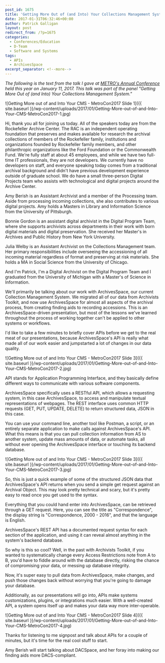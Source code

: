 ```yaml
---
post_id: 1675
title: 'Getting More Out of (and Into) Your Collections Management System: Introduction and APIs'
date: 2017-01-31T06:32:46+00:00
author: Patrick Galligan
layout: post
redirect_from: /?p=1675
categories:
  - Conferences/Education
  - D-Team
  - Software and Systems
tags:
  - APIs
  - ArchivesSpace
excerpt_separator: <!--more-->
---
```

_The following is the text from the talk I gave at [METRO's Annual Conference](http://metro.org/events/794/) held this year on January 11, 2017. This talk was part of the panel "Getting More Out of (and Into) Your Collections Management System."_

<!--more-->

![Getting More out of and Into Your CMS - MetroCon2017 Slide 1]({{ site.baseurl }}/wp-content/uploads/2017/01/Getting-More-out-of-and-Into-Your-CMS-MetroCon2017-1.jpg)

Hi, thank you all for joining us today. All of the speakers today are from the Rockefeller Archive Center. The RAC is an independent operating foundation that preserves and makes available for research the archival collections of members of the Rockefeller family, institutions and organizations founded by Rockefeller family members, and other philanthropic organizations like the Ford Foundation or the Commonwealth Fund. We're fully staff at about 45 employees, and while we have two full-time IT professionals, they are not developers. We currently have no developers on staff, and everyone speaking today comes from a traditional archival background and didn't have previous development experience outside of graduate school. We do have a small three-person Digital Projects team who assists with technological and digital projects around the Archive Center.

Amy Berish is an Assistant Archivist and a member of the Processing team. Aside from processing incoming collections, she also contributes to various digital projects. Amy holds a Masters in Library and Information Science from the University of Pittsburgh.

Bonnie Gordon is an assistant digital archivist in the Digital Program Team, where she supports archivists across departments in their work with born digital materials and digital preservation. She received her Master's in Archives and Public History from New York University.

Julia Welby is an Assistant Archivist on the Collections Management team. Her primary responsibilities include overseeing the accessioning of all incoming material regardless of format and preserving at risk materials. She holds a MA in Social Science from the University of Chicago.

And I'm Patrick, I'm a Digital Archivist on the Digital Program Team and I graduated from the University of Michigan with a Master's of Science in Information.

We'll primarily be talking about our work with ArchivesSpace, our current Collection Management System. We migrated all of our data from Archivists Toolkit, and now use ArchivesSpace for almost all aspects of the archival process, from creating finding aids to recording accessions. This is an ArchivesSpace-driven presentation, but most of the lessons we've learned throughout the process of working together can't be applied to other systems or workflows.

I'd like to take a few minutes to briefly cover APIs before we get to the real meat of our presentations, because ArchivesSpace's API is really what made all of our work easier and jumpstarted a lot of changes in our data quality.

![Getting More out of and Into Your CMS - MetroCon2017 Slide 3]({{ site.baseurl }}/wp-content/uploads/2017/01/Getting-More-out-of-and-Into-Your-CMS-MetroCon2017-2.jpg)

API stands for Application Programming Interface, and they basically define different ways to communicate with various software components.

ArchivesSpace specifically uses a RESTful API, which allows a requesting system, in this case ArchivesSpace, to access and manipulate textual representations of webpages. The REST interface uses common HTTP requests (GET, PUT, UPDATE, DELETE) to return structured data, JSON in this case.

You can use your command line, another tool like Postman, a script, or an entirely separate application to make calls against ArchivesSpace's API. What this means is that you can pull collection information from AS to another system, update mass amounts of data, or automate tasks, all without ever opening the ArchivesSpace interface or touching its backend database.

![Getting More out of and Into Your CMS - MetroCon2017 Slide 3]({{ site.baseurl }}/wp-content/uploads/2017/01/Getting-More-out-of-and-Into-Your-CMS-MetroCon2017-3.jpg)

So, this is just a quick example of some of the structured JSON data that ArchivesSpace's API returns when you send a simple get request against an Archival Object. This may look pretty technical and scary, but it's pretty easy to read once you get used to the syntax.

Everything that you could hand enter into ArchivesSpace, can be retrieved through a GET request. Here, you can see the title as "Correspondence", the display string is "Correspondence, 2000 - 2016", and that the language is English.

ArchivesSpace's REST API has a documented request syntax for each section of the application, and using it can reveal almost anything in the system's backend database.

So why is this so cool? Well, in the past with Archivists Toolkit, if you wanted to systematically change every Access Restrictions note from A to B, you'd have to fiddle around with the database directly, risking the chance of compromising your data, or messing up database integrity.

Now, it's super easy to pull data from ArchivesSpace, make changes, and push those changes back without worrying that you're going to damage your database.

Additionally, as our presentations will go into, APIs make systems customizations, plugins, or integrations much easier. With a well-created API, a system opens itself up and makes your data way more inter-operable.

![Getting More out of and Into Your CMS - MetroCon2017 Slide 4]({{ site.baseurl }}/wp-content/uploads/2017/01/Getting-More-out-of-and-Into-Your-CMS-MetroCon2017-4.jpg)

Thanks for listening to me signpost and talk about APIs for a couple of minutes, but it's time for the real cool stuff to start.

Amy Berish will start talking about DACSpace, and her foray into making our finding aids more DACS-compliant.
